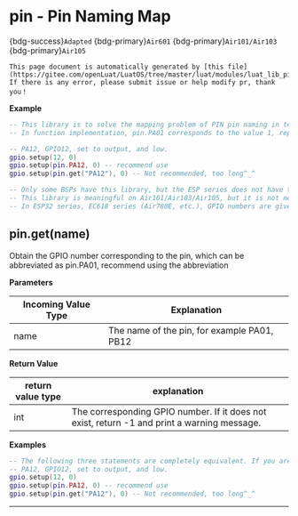 # pin - Pin Naming Map

{bdg-success}`Adapted` {bdg-primary}`Air601` {bdg-primary}`Air101/Air103` {bdg-primary}`Air105`

```{note}
This page document is automatically generated by [this file](https://gitee.com/openLuat/LuatOS/tree/master/luat/modules/luat_lib_pin.c). If there is any error, please submit issue or help modify pr, thank you！
```


**Example**

```lua
-- This library is to solve the mapping problem of PIN pin naming in text form and GPIO number.
-- In function implementation, pin.PA01 corresponds to the value 1, representing GPIO 1, which corresponds to the silk screen PA01

-- PA12, GPIO12, set to output, and low.
gpio.setup(12, 0)
gpio.setup(pin.PA12, 0) -- recommend use
gpio.setup(pin.get("PA12"), 0) -- Not recommended, too long^_^

-- Only some BSPs have this library, but the ESP series does not have this library.
-- This library is meaningful on Air101/Air103/Air105, but it is not necessary to use this library. Writing GPIO number directly has the same effect.
-- In ESP32 series, EC618 series (Air780E, etc.), GPIO numbers are given directly, there is no "Pxxx" form, so this library does not exist

```

## pin.get(name)



Obtain the GPIO number corresponding to the pin, which can be abbreviated as pin.PA01, recommend using the abbreviation

**Parameters**

|Incoming Value Type | Explanation|
|-|-|
|name|The name of the pin, for example PA01, PB12|

**Return Value**

|return value type | explanation|
|-|-|
|int|The corresponding GPIO number. If it does not exist, return -1 and print a warning message.|

**Examples**

```lua
-- The following three statements are completely equivalent. If you are prompted that the pin library does not exist, or the firmware version is low, please upgrade the underlying firmware, or you do not need this library.
-- PA12, GPIO12, set to output, and low.
gpio.setup(12, 0)
gpio.setup(pin.PA12, 0) -- recommend use
gpio.setup(pin.get("PA12"), 0) -- Not recommended, too long^_^

```

---

